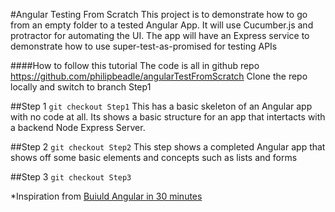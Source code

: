 #Angular Testing From Scratch 
This project is to demonstrate how to go from an empty folder to a tested Angular App.
It will use Cucumber.js and protractor for automating the UI.
The app will have an Express service to demonstrate how to use super-test-as-promised for testing APIs

####How to follow this tutorial
The code is all in github repo https://github.com/philipbeadle/angularTestFromScratch
Clone the repo locally and switch to branch Step1

##Step 1
```git checkout Step1```
This has a basic skeleton of an Angular app with no code at all.  Its shows a basic structure for an app that 
intertacts with a backend Node Express Server.

##Step 2
```git checkout Step2```
This step shows a completed Angular app that shows off some basic elements and concepts such as lists and forms

##Step 3
```git checkout Step3```

*Inspiration from [Buiuld Angular in 30 minutes](http://www.revillweb.com/tutorials/angularjs-in-30-minutes-angularjs-tutorial/)
